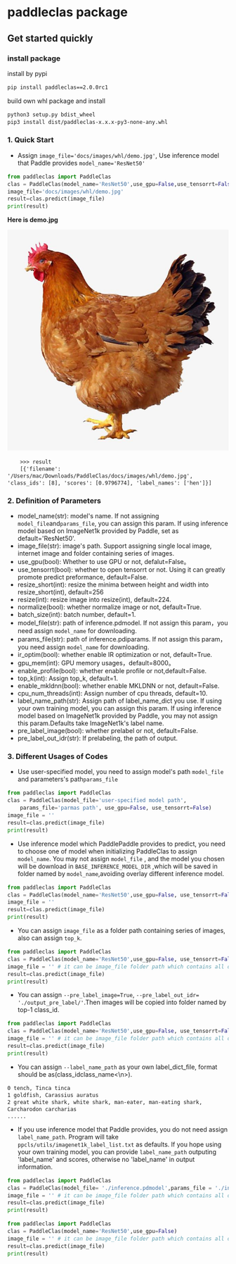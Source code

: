 # paddleclas package

## Get started quickly

### install package

install by pypi
```bash
pip install paddleclas==2.0.0rc1
```

build own whl package and install
```bash
python3 setup.py bdist_wheel
pip3 install dist/paddleclas-x.x.x-py3-none-any.whl
```

### 1. Quick Start

* Assign `image_file='docs/images/whl/demo.jpg'`, Use inference model that Paddle provides `model_name='ResNet50'`
```python
from paddleclas import PaddleClas
clas = PaddleClas(model_name='ResNet50',use_gpu=False,use_tensorrt=False)
image_file='docs/images/whl/demo.jpg'
result=clas.predict(image_file)
print(result)
```
**Here is demo.jpg**

![](../images/whl/demo.jpg)

```
    >>> result
    [{'filename': '/Users/mac/Downloads/PaddleClas/docs/images/whl/demo.jpg', 'class_ids': [8], 'scores': [0.9796774], 'label_names': ['hen']}]
```

### 2. Definition of Parameters
* model_name(str): model's name. If not assigning `model_file`and`params_file`, you can assign this param. If using inference model based on ImageNet1k provided by Paddle, set as default='ResNet50'.
* image_file(str): image's path. Support assigning single local image, internet image and folder containing series of images.
* use_gpu(bool): Whether to use GPU or not, defalut=False。
* use_tensorrt(bool): whether to open tensorrt or not. Using it can greatly promote predict preformance, default=False.
* resize_short(int): resize the minima between height and width into resize_short(int), default=256
* resize(int): resize image into resize(int), default=224.
* normalize(bool): whether normalize image or not, default=True.
* batch_size(int): batch number, default=1.
* model_file(str): path of inference.pdmodel. If not assign this param，you need assign `model_name` for downloading.
* params_file(str): path of inference.pdiparams. If not assign this param，you need assign `model_name` for downloading.
* ir_optim(bool): whether enable IR optimization or not, default=True.
* gpu_mem(int): GPU memory usages，default=8000。
* enable_profile(bool): whether enable profile or not,default=False.
* top_k(int): Assign top_k, default=1.
* enable_mkldnn(bool): whether enable MKLDNN or not, default=False.
* cpu_num_threads(int): Assign number of cpu threads, default=10.
* label_name_path(str): Assign path of label_name_dict you use. If using your own training model, you can assign this param. If using inference model based on ImageNet1k provided by Paddle, you may not assign this param.Defaults take ImageNet1k's label name.
* pre_label_image(bool): whether prelabel or not, default=False.
* pre_label_out_idr(str): If prelabeling, the path of output.

### 3. Different Usages of Codes

* Use user-specified model, you need to assign model's path `model_file` and parameters's path`params_file`

```python
from paddleclas import PaddleClas
clas = PaddleClas(model_file='user-specified model path',
    params_file='parmas path', use_gpu=False, use_tensorrt=False)
image_file = ''
result=clas.predict(image_file)
print(result)
```

* Use inference model which PaddlePaddle provides to predict, you need to choose one of model when initializing PaddleClas to assign `model_name`. You may not assign `model_file` , and the model you chosen will be download in `BASE_INFERENCE_MODEL_DIR` ,which will be saved in folder named by `model_name`,avoiding overlay different inference model.
```python
from paddleclas import PaddleClas
clas = PaddleClas(model_name='ResNet50',use_gpu=False, use_tensorrt=False)
image_file = ''
result=clas.predict(image_file)
print(result)
```

* You can assign `image_file` as a folder path containing series of images, also can assign `top_k`.

```python
from paddleclas import PaddleClas
clas = PaddleClas(model_name='ResNet50',use_gpu=False, use_tensorrt=False,top_k=5)
image_file = '' # it can be image_file folder path which contains all of images you want to predict.
result=clas.predict(image_file)
print(result)
```

* You can assign `--pre_label_image=True`, `--pre_label_out_idr= './output_pre_label/'`.Then images will be copied into folder named by top-1 class_id.

```python
from paddleclas import PaddleClas
clas = PaddleClas(model_name='ResNet50',use_gpu=False, use_tensorrt=False,top_k=5, pre_label_image=True,pre_label_out_idr='./output_pre_label/')
image_file = '' # it can be image_file folder path which contains all of images you want to predict.
result=clas.predict(image_file)
print(result)
```

* You can assign `--label_name_path` as your own label_dict_file, format should be as(class_id<space>class_name<\n>).

```
0 tench, Tinca tinca
1 goldfish, Carassius auratus
2 great white shark, white shark, man-eater, man-eating shark, Carcharodon carcharias
......
```

* If you use inference model that Paddle provides, you do not need assign `label_name_path`. Program will take `ppcls/utils/imagenet1k_label_list.txt` as defaults. If you hope using your own training model, you can provide `label_name_path` outputing 'label_name' and scores, otherwise no 'label_name' in output information.

```python
from paddleclas import PaddleClas
clas = PaddleClas(model_file= './inference.pdmodel',params_file = './inference.pdiparams',label_name_path='./ppcls/utils/imagenet1k_label_list.txt',use_gpu=False)
image_file = '' # it can be image_file folder path which contains all of images you want to predict.
result=clas.predict(image_file)
print(result)
```

```python
from paddleclas import PaddleClas
clas = PaddleClas(model_name='ResNet50',use_gpu=False)
image_file = '' # it can be image_file folder path which contains all of images you want to predict.
result=clas.predict(image_file)
print(result)
```
